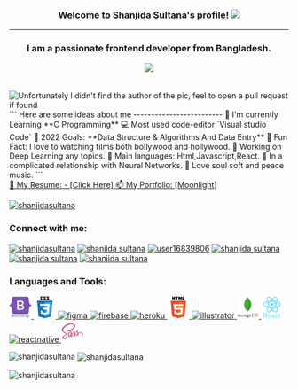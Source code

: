 <h3 align="center">
  Welcome to Shanjida Sultana's profile!
  <img src="https://media.giphy.com/media/hvRJCLFzcasrR4ia7z/giphy.gif" width="28">
</h3>
<hr>
<h3 color="green"  align="center" >I am a passionate frontend developer from  Bangladesh.</h3>
<p align="center">
  <a href="https://github.com/DenverCoder1/readme-typing-svg"><img src="https://readme-typing-svg.herokuapp.com?lines=Full+Stack+Web+Developer;Familiar+with+many+libraries;Always%20learning%20new%20things&center=true&width=380&height=45"></a>
</p>

<br/>
<img align="left" src="https://im5.ezgif.com/tmp/ezgif-5-03cf9285d9.webp" alt="Unfortunately I didn't find the author of the pic, feel to open a pull request if found"/>
```
Here are some ideas about me
-------------------------
🌱  I'm currently Learning **C Programming**
💻  Most used code-editor `Visual studio Code`
🎯  2022 Goals: **Data Structure & Algorithms And Data Entry**
🎥  Fun Fact: I love to watching films both bollywood and hollywood.
🔭  Working on Deep Learning any topics.
🌟  Main languages: Html,Javascript,React.
💖  In a complicated relationship with Neural Networks.
🎵  Love soul soft and peace music.
```
<br/>
<a href="https://drive.google.com/file/d/1rnALFexaSoLQ9zwgDaEUx_5K-YfnmUJ9/view?usp=sharing">
📃 My Resume: - [Click Here]
</a>
<a href="https://ordinary-porfolio.netlify.app/">
📫 My Portfolio: [Moonlight]
</a>
<p align="left"> <a href="https://github.com/ryo-ma/github-profile-trophy"><img src="https://github-profile-trophy.vercel.app/?username=shanjidasultana" alt="shanjidasultana" /></a> </p>
<h3 align="left">Connect with me:</h3>
<p align="left">
<a href="https://dev.to/shanjidasultana" target="blank"><img align="center" src="https://raw.githubusercontent.com/rahuldkjain/github-profile-readme-generator/master/src/images/icons/Social/devto.svg" alt="shanjidasultana" height="30" width="40" /></a>
<a href="https://www.linkedin.com/in/shanjida-sultana-849264227/" target="blank"><img align="center" src="https://raw.githubusercontent.com/rahuldkjain/github-profile-readme-generator/master/src/images/icons/Social/linked-in-alt.svg" alt="shanjida sultana" height="30" width="40" /></a>
<a href="https://stackoverflow.com/users/user16839806" target="blank"><img align="center" src="https://raw.githubusercontent.com/rahuldkjain/github-profile-readme-generator/master/src/images/icons/Social/stack-overflow.svg" alt="user16839806" height="30" width="40" /></a>
<a href="https://fb.com/shanjida sultana" target="blank"><img align="center" src="https://raw.githubusercontent.com/rahuldkjain/github-profile-readme-generator/master/src/images/icons/Social/facebook.svg" alt="shanjida sultana" height="30" width="40" /></a>
<a href="https://dribbble.com/shanjida sultana" target="blank"><img align="center" src="https://raw.githubusercontent.com/rahuldkjain/github-profile-readme-generator/master/src/images/icons/Social/dribbble.svg" alt="shanjida sultana" height="30" width="40" /></a>
<a href="https://www.hackerrank.com/shanjida sultana" target="blank"><img align="center" src="https://raw.githubusercontent.com/rahuldkjain/github-profile-readme-generator/master/src/images/icons/Social/hackerrank.svg" alt="shanjida sultana" height="30" width="40" /></a>
</p>

<h3 align="left">Languages and Tools:</h3>
<p align="left"> <a href="https://getbootstrap.com" target="_blank" rel="noreferrer"> <img src="https://raw.githubusercontent.com/devicons/devicon/master/icons/bootstrap/bootstrap-plain-wordmark.svg" alt="bootstrap" width="40" height="40"/> </a> <a href="https://www.w3schools.com/css/" target="_blank" rel="noreferrer"> <img src="https://raw.githubusercontent.com/devicons/devicon/master/icons/css3/css3-original-wordmark.svg" alt="css3" width="40" height="40"/> </a> <a href="https://www.figma.com/" target="_blank" rel="noreferrer"> <img src="https://www.vectorlogo.zone/logos/figma/figma-icon.svg" alt="figma" width="40" height="40"/> </a> <a href="https://firebase.google.com/" target="_blank" rel="noreferrer"> <img src="https://www.vectorlogo.zone/logos/firebase/firebase-icon.svg" alt="firebase" width="40" height="40"/> </a> <a href="https://heroku.com" target="_blank" rel="noreferrer"> <img src="https://www.vectorlogo.zone/logos/heroku/heroku-icon.svg" alt="heroku" width="40" height="40"/> </a> <a href="https://www.w3.org/html/" target="_blank" rel="noreferrer"> <img src="https://raw.githubusercontent.com/devicons/devicon/master/icons/html5/html5-original-wordmark.svg" alt="html5" width="40" height="40"/> </a> <a href="https://www.adobe.com/in/products/illustrator.html" target="_blank" rel="noreferrer"> <img src="https://www.vectorlogo.zone/logos/adobe_illustrator/adobe_illustrator-icon.svg" alt="illustrator" width="40" height="40"/> </a> <a href="https://www.mongodb.com/" target="_blank" rel="noreferrer"> <img src="https://raw.githubusercontent.com/devicons/devicon/master/icons/mongodb/mongodb-original-wordmark.svg" alt="mongodb" width="40" height="40"/> </a> <a href="https://reactjs.org/" target="_blank" rel="noreferrer"> <img src="https://raw.githubusercontent.com/devicons/devicon/master/icons/react/react-original-wordmark.svg" alt="react" width="40" height="40"/> </a> <a href="https://reactnative.dev/" target="_blank" rel="noreferrer"> <img src="https://reactnative.dev/img/header_logo.svg" alt="reactnative" width="40" height="40"/> </a> <a href="https://sass-lang.com" target="_blank" rel="noreferrer"> <img src="https://raw.githubusercontent.com/devicons/devicon/master/icons/sass/sass-original.svg" alt="sass" width="40" height="40"/> </a> </p>

<p><img align="left" src="https://github-readme-stats.vercel.app/api/top-langs?username=shanjidasultana&show_icons=true&locale=en&layout=compact" alt="shanjidasultana" /></p>

<p>&nbsp;<img align="center" src="https://github-readme-stats.vercel.app/api?username=shanjidasultana&show_icons=true&locale=en" alt="shanjidasultana" /></p>

<p><img align="center" src="https://github-readme-streak-stats.herokuapp.com/?user=shanjidasultana&" alt="shanjidasultana" /></p>

